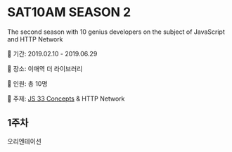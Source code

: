 # SAT10AM SEASON 2
The second season with 10 genius developers on the subject of JavaScript and HTTP Network

📆 기간: 2019.02.10 - 2019.06.29

📍 장소: 이매역 더 라이브러리

👻 인원: 총 10명

📕 주제: [JS 33 Concepts](https://goo.gl/Mmbgc8) & HTTP Network

## 1주차

오리엔테이션
